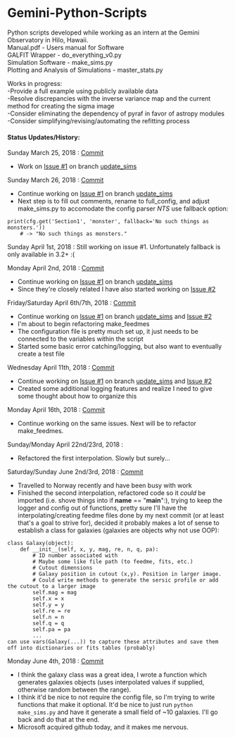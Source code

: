 # Gemini-Python-Scripts
Python scripts developed while working as an intern at the Gemini Observatory in Hilo, Hawaii.  
Manual.pdf - Users manual for Software  
GALFIT Wrapper - do_everything_v0.py  
Simulation Software -  make_sims.py  
Plotting and Analysis of Simulations - master_stats.py  

Works in progress:  
-Provide a full example using publicly available data  
-Resolve discrepancies with the inverse variance map and the current method for creating the sigma image  
-Consider eliminating the dependency of pyraf in favor of astropy modules  
-Consider simplifying/revising/automating the refitting process  

#### Status Updates/History:

Sunday March 25, 2018 : [Commit](https://github.com/rileypeterson/Gemini-Python-Scripts/commit/648af5ecbbb6f1e69ad9b20906a22330b7f2d2fb#diff-66d1da86b9755f7c032b1c07934308a6)  
- Work on [Issue #1](https://github.com/rileypeterson/Gemini-Python-Scripts/issues/1) on branch [update_sims](https://github.com/rileypeterson/Gemini-Python-Scripts/tree/update_sims)  

Sunday March 26, 2018 : [Commit](https://github.com/rileypeterson/Gemini-Python-Scripts/commit/5e67ccca59d264e82f6cfa54f6f8817d60be6965#diff-66d1da86b9755f7c032b1c07934308a6)
- Continue working on [Issue #1](https://github.com/rileypeterson/Gemini-Python-Scripts/issues/1) on branch [update_sims](https://github.com/rileypeterson/Gemini-Python-Scripts/tree/update_sims)
- Next step is to fill out comments, rename to full_config, and adjust make_sims.py to accomodate the config parser
*NTS* use fallback option:  
```
print(cfg.get('Section1', 'monster', fallback='No such things as monsters.'))
    # -> "No such things as monsters."
```
Sunday April 1st, 2018 : 
Still working on issue #1. Unfortunately fallback is only available in 3.2+ :(

Monday April 2nd, 2018 : [Commit](https://github.com/rileypeterson/Gemini-Python-Scripts/commit/92e17cbee351d4e3da148e49d2f1e080a8bffa10)
- Continue working on [Issue #1](https://github.com/rileypeterson/Gemini-Python-Scripts/issues/1) on branch [update_sims](https://github.com/rileypeterson/Gemini-Python-Scripts/tree/update_sims)
- Since they're closely related I have also started working on [Issue #2](https://github.com/rileypeterson/Gemini-Python-Scripts/issues/2)

Friday/Saturday April 6th/7th, 2018 : [Commit](https://github.com/rileypeterson/Gemini-Python-Scripts/commit/911b8bd065346d8a95d52edc73e6031d955c914b)
- Continue working on [Issue #1](https://github.com/rileypeterson/Gemini-Python-Scripts/issues/1) on branch [update_sims](https://github.com/rileypeterson/Gemini-Python-Scripts/tree/update_sims) and [Issue #2](https://github.com/rileypeterson/Gemini-Python-Scripts/issues/2)  
- I'm about to begin refactoring make_feedmes
- The configuration file is pretty much set up, it just needs to be connected to the variables within the script
- Started some basic error catching/logging, but also want to eventually create a test file

Wednesday April 11th, 2018 : [Commit](https://github.com/rileypeterson/Gemini-Python-Scripts/commit/58aa0d2225ba23fe610aeb59170cfe778a47e5ce)
- Continue working on [Issue #1](https://github.com/rileypeterson/Gemini-Python-Scripts/issues/1) on branch [update_sims](https://github.com/rileypeterson/Gemini-Python-Scripts/tree/update_sims) and [Issue #2](https://github.com/rileypeterson/Gemini-Python-Scripts/issues/2)  
- Created some additional logging features and realize I need to give some thought about how to organize this

Monday April 16th, 2018 : [Commit](https://github.com/rileypeterson/Gemini-Python-Scripts/commit/e22f9ac2c946831e6814098534f6b7733e826e4c)
- Continue working on the same issues. Next will be to refactor make_feedmes.

Sunday/Monday April 22nd/23rd, 2018 :  
- Refactored the first interpolation. Slowly but surely...

Saturday/Sunday June 2nd/3rd, 2018 : [Commit](https://github.com/rileypeterson/Gemini-Python-Scripts/commit/50e3d7d5b4cb15c78c17ab39b0d4297ff72ca08c)
- Travelled to Norway recently and have been busy with work
- Finished the second interpolation, refactored code so it *could* be imported (i.e. shove things into if __name__ == "__main__":), trying to keep the logger and config out of functions, pretty sure I'll have the interpolating/creating feedme files done by my next commit (or at least that's a goal to strive for), decided it probably makes a lot of sense to establish a class for galaxies (galaxies are objects why not use OOP): 
```
class Galaxy(object):
    def __init__(self, x, y, mag, re, n, q, pa):
        # ID number associated with
        # Maybe some like file path (to feedme, fits, etc.)
        # Cutout dimensions
        # Galaxy position in cutout (x,y). Position in larger image.
        # Could write methods to generate the sersic profile or add the cutout to a larger image
        self.mag = mag
        self.x = x
        self.y = y
        self.re = re
        self.n = n
        self.q = q
        self.pa = pa
        ...
can use vars(Galaxy(...)) to capture these attributes and save them off into dictionaries or fits tables (probably)
```
Monday June 4th, 2018 : [Commit](https://github.com/rileypeterson/Gemini-Python-Scripts/commit/b907c65e64699a1316522a8c8b88a8b22970f39d)
- I think the galaxy class was a great idea, I wrote a function which generates galaxies objects (uses interpolated values if supplied, otherwise random between the range).  
- I think it'd be nice to not require the config file, so I'm trying to write functions that make it optional. It'd be nice to just run `python make_sims.py` and have it generate a small field of ~10 galaxies. I'll go back and do that at the end.
- Microsoft acquired github today, and it makes me nervous.


        
